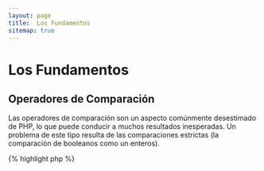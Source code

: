 ```yaml
---
layout: page
title:  Los Fundamentos
sitemap: true
---
```


# Los Fundamentos

## Operadores de Comparación

Las operadores de comparación son un aspecto comúnmente desestimado de PHP, lo que puede conducir a muchos resultados inesperadas. Un problema de este tipo
resulta de las comparaciones estrictas (la comparación de booleanos como un enteros).

{% highlight php %}
<?php
$a = 5;   // 5 como un entero

var_dump($a == 5);       // compara el valor; regresa true
var_dump($a == '5');     // compara el valor (ignora el tipo de dato); regresa true
var_dump($a === 5);      // compara el tipo de dato y el valor (integer vs. integer); regresa true
var_dump($a === '5');    // compara el tipo de dato y el valor (integer vs. string); regresa false

//Comparaciones de igualdad
if (strpos('testing', 'test')) {    // 'test' es encontrado en la posición 0, por lo que es interpretado como un booleano 'false'
    // code...
}

// vs. comparaciones estrictas
if (strpos('testing', 'test') !== false) {    // true, con la comparación estricta se evalúa (0 !== false)
    // code...
}
{% endhighlight %}

* [Operadores de comparación](http://php.net/language.operators.comparison)
* [Tabla de comparación](http://php.net/types.comparisons)
* [Comparison cheatsheet](http://phpcheatsheets.com/index.php?page=compare)

## Sentencias condicionales

### Sentencia if

Cuando usamos la sentencia 'if/else' dentro de una función o método de una clase, hay un error común al creer que 'else' debe ser usada
para manejar un posible resultado. Sin embargo si el resultado es para establecer el valor de retorno, 'else' no es
necesaria porque 'return' terminará la función, con lo que resulta que 'else' es irrelevante.

{% highlight php %}
<?php
function test($a)
{
    if ($a) {
        return true;
    } else {
        return false;
    }
}

// vs.

function test($a)
{
    if ($a) {
        return true;
    }
    return false;    // else no es necesario
}

// o aún más corto:

function test($a)
{
    return (bool) $a;
}

{% endhighlight %}

* [If statements](http://php.net/control-structures.if)

### Sentencia Switch

Las sentencias _switch_ son una buena manera de evitar escribir interminables sentencias _if_ y _else_, pero hay algunas cosas de las que debemos saber:

- La sentencia _switch_ solo compara el valor y no el tipo (equivale a '==')
- La sentencia _switch_ itera caso por caso hasta encontrar la coincidencia. Si no se encuentra una coincidencia el caso 'default', en caso de estar definido, será usado.
- Sin un 'break' los casos continuarán implementandose hasta alcanzar un break/return.
- Dentro de una función el uso de 'return' sustrae la necesidad de un 'break', la sentencia 'return' finaliza la función.

{% highlight php %}
<?php
$answer = test(2);    // el código para el 'case 2' y el 'case 3' será ejecuado.

function test($a)
{
    switch ($a) {
        case 1:
            // code...
            break;             // break se usa para finalizar la sentencia switch
        case 2:
            // code...         // sin la sentencia break la comparación continuará en el 'case 3'
        case 3:
            // code...
            return $result;    // dentro de una función la sentecia 'return' finalizará la función
        default:
            // code...
            return $error;
    }
}
{% endhighlight %}

* [Switch statements](http://php.net/control-structures.switch)
* [PHP switch](http://phpswitch.com/)

## Espacio de nombre global

Cuando se usan espacios de nombres encontraras que las funciones internas son ocultadas por las funciones que tu escribiste. Esto se arregla haciendo referencia a
la función global con el uso de la barra inversa antes del nombre de la función.

{% highlight php %}
<?php
namespace phptherightway;

function fopen()
{
    $file = \fopen();    // El nombre de nuestra función es el mismo que una función interna.
                         // Para ejecutar la función que esta en el espacio de nombres global se agrega '\'
}

function array()
{
    $iterator = new \ArrayIterator();    // ArrayIterator is an internal class. Using its name without a backslash
                                         // will attempt to resolve it within your namespace.
}
{% endhighlight %}

* [Global space](http://php.net/language.namespaces.global)
* [Global rules](http://php.net/userlandnaming.rules)

## Cadena de caracteres

### Concatenación

- Si una linea se extiende más allá de la longitud de linea recomendada (120 caracteres), considere concatenar la linea.
- Por legibilidad es mejor usar el _operador de concatenación_ antes que el _operador de asignación sobre concatenación_.
- Mientras se este en el alcance original de la variable se debe sangrar cuando la concatenación precisa una nueva linea.


{% highlight php %}
<?php
$a  = 'Multi-line example';    // operador de asignación sobre concatenación (.=)
$a .= "\n";
$a .= 'of what not to do';

// vs

$a = 'Multi-line example'      // operador de concatenación (.)
    . "\n"                     // sangrar las nuevas lineas
    . 'of what to do';
{% endhighlight %}

* [String Operators](http://php.net/language.operators.string)

### Cadenas de caracteres

Las cadenas de caracteres son una serie de caracteres, esto suena bastante simple. Pero hay diferentes tipos de
cadenas y ellas tienen una sintaxis un poco diferente con un comportamiento un poco diferente.

#### Comillas simples

Las comillas simples son usadas para denotar una "cadena de caracteres literal". Las cadenas de caracteres literales no intentan resolver los caracteres especiales
o las variables.

Si se usan comillas simples y se introduce un nombre de variable en una cadena de caracteres, por ejemplo: `'some $thing'`, se tendrá como salida exactamente
el mismo nombre de la variable: `some $thing`. Por el contrario si se usan comillas dobles se intentará evaluar el nombre de variable `$thing` y se muestra
un error si la variable no fue encontrada.


{% highlight php %}
<?php
echo 'This is my string, look at how pretty it is.';    // no es necesario evaluar una cadena de caracteres simple

/**
 * Output:
 *
 * This is my string, look at how pretty it is.
 */
{% endhighlight %}

* [Single quote](http://php.net/language.types.string#language.types.string.syntax.single)

#### Comillas dobles

Las comillas dobles son la navaja de la armada suiza. Ellas no solo evalúan variables como ya hemos dicho, además, evalúan todo el
conjunto de caracteres especiales como `\n` para una nueva linea o `\t` para una tabulación.

{% highlight php %}
<?php
echo 'phptherightway is ' . $adjective . '.'     // un ejemplo de comillas simples que usa concatenación múltiple para
    . "\n"                                       // variables y escape de caracteres
    . 'I love learning' . $code . '!';

// vs

echo "phptherightway is $adjective.\n I love learning $code!"  // En lugar de la concatenación múltiple las comillas dobles
                                                               // nos permiten usar una cadena de caracteres evaluable
{% endhighlight %}

Las comillas dobles pueden contener variables, a esto se llama "interpolación".

{% highlight php %}
<?php
$juice = 'plum';
echo "I like $juice juice";    // Salida: I like plum juice
{% endhighlight %}

Cuando se usa la interpolación es común añadir a la variable otro carácter. Resultará
un poco confuso determinar que es un nombre de una variable y que es un carácter literal.

Para resolver este problema se debe envolver la variable dentro de un par de llaves.

{% highlight php %}
<?php
$juice = 'plum';
echo "I drank some juice made of $juices";    // $juice no será evaluada

// vs

$juice = 'plum';
echo "I drank some juice made of {$juice}s";    // $juice será evaluada

/**
 * Complex variables will also be parsed within curly brackets
 */

$juice = array('apple', 'orange', 'plum');
echo "I drank some juice made of {$juice[1]}s";   // $juice[1] será evaluada
{% endhighlight %}

* [Double quotes](http://php.net/language.types.string#language.types.string.syntax.double)

#### Sintaxis Nowdoc

Nowdoc fue agregado en 5.3 e internamente se comporta de la misma manera que las comillas simples con la excepción de que es más útil cuando se
usan cadenas de caracteres de múltiples lineas sin la necesidad de concatenar.

{% highlight php %}
<?php
$str = <<<'EOD'             // comienza con <<<
Example of string
spanning multiple lines
using nowdoc syntax.
$a does not parse.
EOD;                        // termina con 'EOD' que debe tener su propia linea y sin sangrado (pegado a la izquierda)

/**
 * Output:
 *
 * Example of string
 * spanning multiple lines
 * using nowdoc syntax.
 * $a does not parse.
 */
{% endhighlight %}

* [Nowdoc syntax](http://php.net/language.types.string#language.types.string.syntax.nowdoc)

#### Sintaxis Heredoc

Heredoc internamente se comporta de la misma manera que las comillas dobles con la excepción de que es más útil cuando se usan cadenas de caracteres de muchas lineas
evitando la necesidad de concatenar.

{% highlight php %}
<?php
$a = 'Variables';

$str = <<<EOD               // comienza con <<<
Example of string
spanning multiple lines
using heredoc syntax.
$a are parsed.
EOD;                        // termina con 'EOD' y debe tener su propia linea y sin sangrado (pegado a la izquierda)

/**
 * Output:
 *
 * Example of string
 * spanning multiple lines
 * using heredoc syntax.
 * Variables are parsed.
 */
{% endhighlight %}

* [Heredoc syntax](http://php.net/language.types.string#language.types.string.syntax.heredoc)

### ¿Cual es más rápido?

Hay un mito alrededor de las cadenas de caracteres con comillas simples en las que estas son un poco más rápidas que las cadenas de caracteres con comillas dobles. Esto es
básicamente falso.

Si se esta definiendo una cadena de caracteres simple y no se intenta concatenar valores ni nada complicado entonces tanto las comillas simples
como las dobles serán completamente identícas. Ninguna será más rápida.

Si se esta concatenando múltiples cadenas de caracteres de cualquier tipo o interpolando valores dentro de una cadena de caracteres con comillas dobles, entonces,
el resultado puede variar. Si se esta trabajando con un pequeño número de valores la concatenación es mínimamente más rápida. Con muchos valores
la interpolación es mínimanmente más rápido.

Sin importar que se este haciendo con las cadenas de caracteres, ninguno de los tipos tendrá algún impacto notable en su
aplicación. Intentar escribir código de una u otra manera como ejercicio es inútil, así que evite esta microoptimización
a menos que realmente entienda el significado e impacto de la diferencia.

* [Disproving the Single Quotes Performance Myth](http://nikic.github.io/2012/01/09/Disproving-the-Single-Quotes-Performance-Myth.html)


## Operadores ternarios

Los operadores ternarios son una buena forma de condensar código pero a menudo son usados en exceso. Mientras que los operadores ternarios pueden ser
amontonados/anidados, es aconsejable por legibilidad usar uno por linea.

{% highlight php %}
<?php
$a = 5;
echo ($a == 5) ? 'yay' : 'nay';
{% endhighlight %}

En comparación este ejemplo sacrifica totalmente la legibilidad para reducir el número de lineas.

{% highlight php %}
<?php
echo ($a) ? ($a == 5) ? 'yay' : 'nay' : ($b == 10) ? 'excessive' : ':(';    // excesivo anidamiento que sacrifica la legibilidad
{% endhighlight %}

Para 'return' un valor con operadores ternarios se debe usar una correcta sintaxis.

{% highlight php %}
<?php
$a = 5;
echo ($a == 5) ? return true : return false;    // este ejemplo regresará un error

// vs

$a = 5;
return ($a == 5) ? 'yay' : 'nope';    // este ejemplo regresará un 'yay'

{% endhighlight %}

Debe ser notado que no se necesita usar un operador ternario para regresar un valor booleano. Un ejemplo de esto
pude ser.

{% highlight php %}
<?php
$a = 3;
return ($a == 3) ? true : false; // regresará true o false si $a == 3

// vs

$a = 3;
return $a == 3; // regresará true o false si $a == 3

{% endhighlight %}

Esto mismo se puede decir para todos los operadores (===, !==, !=, ==, etc).

#### Usando paréntesis con operadores ternarios en formularios y funciones

Cuando se usa un operador ternario los paréntesis pueden mejorar la legibilidad del código y además incluir uniones
dentro de un bloque de sentencias. Un ejemplo de cuando no hay necesidad de usar paréntesis es:

{% highlight php %}
<?php
$a = 3;
return ($a == 3) ? "yay" : "nope"; // regresa yay o nope si $a == 3

// vs

$a = 3;
return $a == 3 ? "yay" : "nope"; // regresa yay o nope si $a == 3
{% endhighlight %}

Usar paréntesis también nos ofrece la capacidad de crear uniones dentro de un bloque de sentencia en donde el bloque será comprobado
como un todo. Así, el ejemplo de abajo regresará true si ambos ($a == 3 y $b == 4) son true y $c == 5 es
tambíen true.

{% highlight php %}
<?php
return ($a == 3 && $b == 4) && $c == 5;
{% endhighlight %}

Otro ejemplo es el pedazo de abajo que regresará true si ($a != 3 y $b != 4) o $c == 5.

{% highlight php %}
<?php
return ($a != 3 && $b != 4) || $c == 5;
{% endhighlight %}

Desde PHP 5.3 es posible omitir la parte media del operador ternario.
La expresión "expr1 ?: expr3" regresa expr1 si expr1 es evaluada como TRUE de lo contrario expr3.

* [Ternary operators](http://php.net/language.operators.comparison)

## Declaración de variables

A veces los programadores intentan hacer su código más "limpio" declarando variables predefinidas con un nombre diferente. Lo que
esto hace en realidad es duplicar el consumo de memoria del código en cuestión. En el ejemplo que se muestra abajo consideramos
una cadena de caracteres de texto que pesa 1MB que luego de copiar la variable se ha incrementado la ejecución del código a 2MB.

{% highlight php %}
<?php
$about = 'A very long string of text';    // usa 2MB de memoría
echo $about;

// vs

echo 'A very long string of text';        // usa 1MB de memoría
{% endhighlight %}

* [Performance tips](http://web.archive.org/web/20140625191431/https://developers.google.com/speed/articles/optimizing-php)
